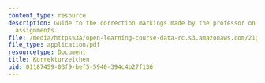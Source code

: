 ```yaml
---
content_type: resource
description: Guide to the correction markings made by the professor on course writing
  assignments.
file: /media/https%3A/open-learning-course-data-rc.s3.amazonaws.com/21g-404-german-iv-spring-2005/0118745903f9bef55940394c4b27f136_MIT21G_404S05_korrekturzei.pdf
file_type: application/pdf
resourcetype: Document
title: Korrekturzeichen
uid: 01187459-03f9-bef5-5940-394c4b27f136
---
```


